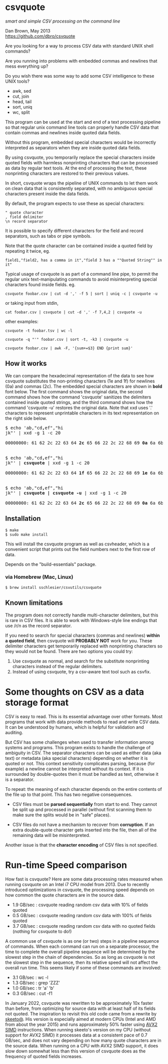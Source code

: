 csvquote
========
_smart and simple CSV processing on the command line_

Dan Brown, May 2013  
https://github.com/dbro/csvquote

Are you looking for a way to process CSV data with standard UNIX shell commands?

Are you running into problems with embedded commas and newlines that mess
everything up?

Do you wish there was some way to add some CSV intelligence to these UNIX tools?

* awk, sed
* cut, join
* head, tail
* sort, uniq
* wc, split

This program can be used at the start and end of a text processing pipeline
so that regular unix command line tools can properly handle CSV data that
contain commas and newlines inside quoted data fields.

Without this program, embedded special characters would be incorrectly
interpreted as separators when they are inside quoted data fields.

By using csvquote, you temporarily replace the special characters inside quoted
fields with harmless nonprinting characters that can be processed as data by
regular text tools. At the end of processing the text, these nonprinting
characters are restored to their previous values.

In short, csvquote wraps the pipeline of UNIX commands to let them work on
clean data that is consistently separated, with no ambiguous special
characters present inside the data fields.

By default, the program expects to use these as special characters:

    " quote character  
    , field delimiter  
    \n record separator  

It is possible to specify different characters for the field and record
separators, such as tabs or pipe symbols.

Note that the quote character can be contained inside a quoted field
by repeating it twice, eg.

    field1,"field2, has a comma in it","field 3 has a ""Quoted String"" in it"

Typical usage of csvquote is as part of a command line pipe, to permit
the regular unix text-manipulating commands to avoid misinterpreting
special characters found inside fields. eg.

    csvquote foobar.csv | cut -d ',' -f 5 | sort | uniq -c | csvquote -u

or taking input from stdin,

    cat foobar.csv | csvquote | cut -d ',' -f 7,4,2 | csvquote -u

other examples:

    csvquote -t foobar.tsv | wc -l

    csvquote -q "'" foobar.csv | sort -t, -k3 | csvquote -u

    csvquote foobar.csv | awk -F, '{sum+=$3} END {print sum}'

How it works
------------

We can compare the hexadecimal representation of the data to see how csvquote substitutes the non-printing characters (1e and 1f) for newlines (0a) and commas (2c). The embedded special characters are shown in **bold** font below. The first command shows the original data, the second command shows how the command 'csvquote' sanitizes the delimiters contained inside quoted strings, and the third command shows how the command 'csvquote -u' restores the original data. Note that xxd uses '.' characters to represent unprintable characters in its text representation on the right side below.

<pre>
$ echo 'ab,"cd<b>,</b>ef","hi
jk"' | xxd -g 1 -c 20

00000000: 61 62 2c 22 63 64 <b>2c</b> 65 66 22 2c 22 68 69 <b>0a</b> 6a 6b 22 0a     ab,"cd<b>,</b>ef","hi<b>.</b>jk".


$ echo 'ab,"cd<b>,</b>ef","hi
jk"' | <b>csvquote</b> | xxd -g 1 -c 20

00000000: 61 62 2c 22 63 64 <b>1f</b> 65 66 22 2c 22 68 69 <b>1e</b> 6a 6b 22 0a     ab,"cd<b>.</b>ef","hi<b>.</b>jk".


$ echo 'ab,"cd<b>,</b>ef","hi
jk"' | <b>csvquote | csvquote -u</b> | xxd -g 1 -c 20

00000000: 61 62 2c 22 63 64 <b>2c</b> 65 66 22 2c 22 68 69 <b>0a</b> 6a 6b 22 0a     ab,"cd<b>,</b>ef","hi<b>.</b>jk".
</pre>

Installation
------------

    $ make
    $ sudo make install

This will install the csvquote program as well as csvheader, which is a
convenient script that prints out the field numbers next to the first row
of data.

Depends on the "build-essentials" package.

### via Homebrew (Mac, Linux)

    $ brew install sschlesier/csvutils/csvquote

Known limitations
-----------------

The program does not correctly handle multi-character delimiters, but this
is rare in CSV files. It is able to work with Windows-style line endings that
use /r/n as the record separator.

If you need to search for special characters (commas and newlines)
**within a quoted field**, then csvquote will **PROBABLY NOT** work for you. These
delimiter characters get temporarily replaced with nonprinting characters so
they would not be found. There are two options you could try:

1. Use csvquote as normal, and search for the substitute nonprinting characters
   instead of the regular delimiters.
2. Instead of using csvquote, try a csv-aware text tool such as csvfix.

Some thoughts on CSV as a data storage format
=============================================

CSV is easy to read. This is its essential advantage over other formats. Most
programs that work with data provide methods to read and write CSV data. It
can be understood by humans, which is helpful for validation and auditing.

But CSV has some challenges when used to transfer information among systems
and programs. This program exists to handle the challenge of ambiguity in CSV.
The separator characters can be used as either data (aka text) or metadata
(aka special characters) depending on whether it is quoted or not. This
context sensitivity complicates parsing, because (for example) a newline
cannot be interpreted without its context. If it is surrounded by
double-quotes then it must be handled as text, otherwise it is a separator.

To repeat: the meaning of each character depends on the entire contents of
the file up to that point. This has two negative consequences.

* CSV files must be **parsed sequentially** from start to end. They cannot be
split up and processed in parallel (without first scanning
them to make sure the splits would be in "safe" places).

* CSV files do not have a mechanism to recover from **corruption**. If an extra
double-quote character gets inserted into the file, then all of the remaining
data will be misinterpreted.

Another issue is that the **character encoding** of CSV files is not specified.

Run-time Speed comparison
=========================

How fast is csvquote? Here are some data processing rates measured when running csvquote on an Intel i7 CPU model from 2013. Due to recently introduced optimizations in csvquote, the processing speed depends on how common the quote characters are in the source data.

* 1.9 GB/sec : csvquote reading random csv data with 10% of fields quoted
* 0.5 GB/sec : csvquote reading random csv data with 100% of fields quoted
* 3.7 GB/sec : csvquote reading random csv data with no quoted fields (nothing for csvquote to do!)

A common use of csvquote is as one (or two) steps in a pipeline sequence of commands. When each command can run on a separate processor, the time to complete the overall pipeline sequence will be determined by the slowest step in the chain of dependencies. So as long as csvquote is not the slowest step in the sequence, then its relative speed will not affect the overall run time. This seems likely if some of these commands are involved:

* 3.1 GB/sec : wc -l
* 1.3 GB/sec : grep 'ZZZ'
* 1.0 GB/sec : tr 'a' 'b'
* 0.3 GB/sec : cut -f1

In January 2022, csvquote was rewritten to be approximately 10x faster than before, from optimizing for source data with at least half of its fields not quoted. The inspiration to revisit this old code came from a rewrite by [skeeto@](https://github.com/skeeto/scratch/tree/master/csvquote). His version is especially aimed at modern CPUs (Intel and AMD from about the year 2015) and runs approximately 50% faster using [AVX2 SIMD](https://en.wikipedia.org/wiki/Advanced_Vector_Extensions) instructions. When running skeeto's version on my CPU (without support for AVX2 SIMD) it processes data at a consistent pace of 0.7 GB/sec, and does not vary depending on how many quote characters are in the source data. When running on a CPU with AVX2 SIMD support, it does slow down somewhat less than this version of csvquote does as the frequency of quoted fields increases.

